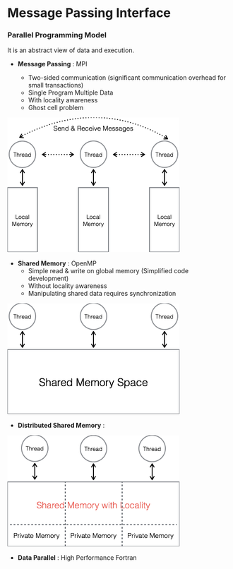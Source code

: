 # Message Passing Interface

### Parallel Programming Model
It is an abstract view of data and execution.
* **Message Passing** : MPI

  * Two-sided communication (significant communication overhead for small transactions)
  * Single Program Multiple Data
  * With locality awareness
  * Ghost cell problem

![image](./image/MP.png)

* **Shared Memory** : OpenMP
  * Simple read & write on global memory (Simplified code development)
  * Without locality awareness
  * Manipulating shared data requires synchronization

![image](./image/SM.png)

* **Distributed Shared Memory** : 

![image](./image/DSM.png)

* **Data Parallel** : High Performance Fortran
